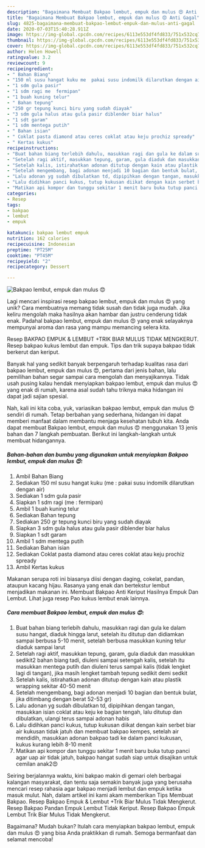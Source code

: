 ```yaml
---
description: "Bagaimana Membuat Bakpao lembut, empuk dan mulus 😍 Anti Gagal"
title: "Bagaimana Membuat Bakpao lembut, empuk dan mulus 😍 Anti Gagal"
slug: 4825-bagaimana-membuat-bakpao-lembut-empuk-dan-mulus-anti-gagal
date: 2020-07-03T15:40:28.911Z
image: https://img-global.cpcdn.com/recipes/6113e553df4fd833/751x532cq70/bakpao-lembut-empuk-dan-mulus-😍-foto-resep-utama.jpg
thumbnail: https://img-global.cpcdn.com/recipes/6113e553df4fd833/751x532cq70/bakpao-lembut-empuk-dan-mulus-😍-foto-resep-utama.jpg
cover: https://img-global.cpcdn.com/recipes/6113e553df4fd833/751x532cq70/bakpao-lembut-empuk-dan-mulus-😍-foto-resep-utama.jpg
author: Helen Howell
ratingvalue: 3.2
reviewcount: 9
recipeingredient:
- " Bahan Biang"
- "150 ml susu hangat kuku me  pakai susu indomilk dilarutkan dengan air"
- "1 sdm gula pasir"
- "1 sdm ragi me  fermipan"
- "1 buah kuning telur"
- " Bahan tepung"
- "250 gr tepung kunci biru yang sudah diayak"
- "3 sdm gula halus atau gula pasir diblender biar halus"
- "1 sdt garam"
- "1 sdm mentega putih"
- " Bahan isian"
- " Coklat pasta diamond atau ceres coklat atau keju prochiz spready"
- " Kertas kukus"
recipeinstructions:
- "Buat bahan biang terlebih dahulu, masukkan ragi dan gula ke dalam susu hangat, diaduk hingga larut, setelah itu ditutup dan didiamkan sampai berbusa 5-10 menit, setelah berbusa masukkan kuning telur diaduk sampai larut"
- "Setelah ragi aktif, masukkan tepung, garam, gula diaduk dan masukkan sedikit2 bahan biang tadi, diuleni sampai setengah kalis, setelah itu masukkan mentega putih dan diuleni terus sampai kalis (tidak lengket lagi di tangan), jika masih lengket tambah tepung sedikit demi sedkit"
- "Setelah kalis, istirahatkan adonan ditutup dengan kain atau plastik wrapping sekitar 40-50 menit"
- "Setelah mengembang, bagi adonan menjadi 10 bagian dan bentuk bulat, jika ditimbang dengan berat 52-53 gr)"
- "Lalu adonan yg sudah dibulatkan td, dipipihkan dengan tangan, masukkan isian coklat atau keju ke bagian tengah, lalu ditutup dan dibulatkan, ulangi terus sampai adonan habis"
- "Lalu didihkan panci kukus, tutup kukusan diikat dengan kain serbet biar air kukusan tidak jatuh dan membuat bakpao kempes, setelah air mendidih, masukkan adonan bakpao tadi ke dalam panci kukusan, kukus kurang lebih 8-10 menit"
- "Matikan api kompor dan tunggu sekitar 1 menit baru buka tutup panci agar uap air tidak jatuh, bakpao hangat sudah siap untuk disajikan untuk cemilan anak2😍"
categories:
- Resep
tags:
- bakpao
- lembut
- empuk

katakunci: bakpao lembut empuk 
nutrition: 162 calories
recipecuisine: Indonesian
preptime: "PT25M"
cooktime: "PT45M"
recipeyield: "2"
recipecategory: Dessert

---
```



![Bakpao lembut, empuk dan mulus 😍](https://img-global.cpcdn.com/recipes/6113e553df4fd833/751x532cq70/bakpao-lembut-empuk-dan-mulus-😍-foto-resep-utama.jpg)

Lagi mencari inspirasi resep bakpao lembut, empuk dan mulus 😍 yang unik? Cara membuatnya memang tidak susah dan tidak juga mudah. Jika keliru mengolah maka hasilnya akan hambar dan justru cenderung tidak enak. Padahal bakpao lembut, empuk dan mulus 😍 yang enak selayaknya mempunyai aroma dan rasa yang mampu memancing selera kita.

Resep BAKPAO EMPUK &amp; LEMBUT +TRIK BIAR MULUS TIDAK MENGKERUT. Resep bakpao kukus lembut dan empuk. Tips dan trik supaya bakpao tidak berkerut dan keriput.

Banyak hal yang sedikit banyak berpengaruh terhadap kualitas rasa dari bakpao lembut, empuk dan mulus 😍, pertama dari jenis bahan, lalu pemilihan bahan segar sampai cara mengolah dan menyajikannya. Tidak usah pusing kalau hendak menyiapkan bakpao lembut, empuk dan mulus 😍 yang enak di rumah, karena asal sudah tahu triknya maka hidangan ini dapat jadi sajian spesial.


Nah, kali ini kita coba, yuk, variasikan bakpao lembut, empuk dan mulus 😍 sendiri di rumah. Tetap berbahan yang sederhana, hidangan ini dapat memberi manfaat dalam membantu menjaga kesehatan tubuh kita. Anda dapat membuat Bakpao lembut, empuk dan mulus 😍 menggunakan 13 jenis bahan dan 7 langkah pembuatan. Berikut ini langkah-langkah untuk membuat hidangannya.

<!--inarticleads1-->

##### Bahan-bahan dan bumbu yang digunakan untuk menyiapkan Bakpao lembut, empuk dan mulus 😍:

1. Ambil  Bahan Biang
1. Sediakan 150 ml susu hangat kuku (me : pakai susu indomilk dilarutkan dengan air)
1. Sediakan 1 sdm gula pasir
1. Siapkan 1 sdm ragi (me : fermipan)
1. Ambil 1 buah kuning telur
1. Sediakan  Bahan tepung
1. Sediakan 250 gr tepung kunci biru yang sudah diayak
1. Siapkan 3 sdm gula halus atau gula pasir diblender biar halus
1. Siapkan 1 sdt garam
1. Ambil 1 sdm mentega putih
1. Sediakan  Bahan isian
1. Sediakan  Coklat pasta diamond atau ceres coklat atau keju prochiz spready
1. Ambil  Kertas kukus


Makanan serupa roti ini biasanya diisi dengan daging, cokelat, pandan, ataupun kacang hijau. Rasanya yang enak dan bertekstur lembut menjadikan makanan ini. Membuat Bakpao Anti Keriput Hasilnya Empuk Dan Lembut. Lihat juga resep Pao kukus lembut enak lainnya. 

<!--inarticleads2-->

##### Cara membuat Bakpao lembut, empuk dan mulus 😍:

1. Buat bahan biang terlebih dahulu, masukkan ragi dan gula ke dalam susu hangat, diaduk hingga larut, setelah itu ditutup dan didiamkan sampai berbusa 5-10 menit, setelah berbusa masukkan kuning telur diaduk sampai larut
1. Setelah ragi aktif, masukkan tepung, garam, gula diaduk dan masukkan sedikit2 bahan biang tadi, diuleni sampai setengah kalis, setelah itu masukkan mentega putih dan diuleni terus sampai kalis (tidak lengket lagi di tangan), jika masih lengket tambah tepung sedikit demi sedkit
1. Setelah kalis, istirahatkan adonan ditutup dengan kain atau plastik wrapping sekitar 40-50 menit
1. Setelah mengembang, bagi adonan menjadi 10 bagian dan bentuk bulat, jika ditimbang dengan berat 52-53 gr)
1. Lalu adonan yg sudah dibulatkan td, dipipihkan dengan tangan, masukkan isian coklat atau keju ke bagian tengah, lalu ditutup dan dibulatkan, ulangi terus sampai adonan habis
1. Lalu didihkan panci kukus, tutup kukusan diikat dengan kain serbet biar air kukusan tidak jatuh dan membuat bakpao kempes, setelah air mendidih, masukkan adonan bakpao tadi ke dalam panci kukusan, kukus kurang lebih 8-10 menit
1. Matikan api kompor dan tunggu sekitar 1 menit baru buka tutup panci agar uap air tidak jatuh, bakpao hangat sudah siap untuk disajikan untuk cemilan anak2😍


Seiring berjalannya waktu, kini bakpao makin di gemari oleh berbagai kalangan masyarakat, dan tentu saja semakin banyak juga yang berusaha mencari resep rahasia agar bakpao menjadi lembut dan empuk ketika masuk mulut. Nah, dalam artikel ini kami akam memberikan Tips Membuat Bakpao. Resep Bakpao Empuk &amp; Lembut +Trik Biar Mulus Tidak Mengkerut. Resep Bakpao Pandan Empuk Lembut Tidak Keriput. Resep Bakpao Empuk Lembut Trik Biar Mulus Tidak Mengkerut. 

Bagaimana? Mudah bukan? Itulah cara menyiapkan bakpao lembut, empuk dan mulus 😍 yang bisa Anda praktikkan di rumah. Semoga bermanfaat dan selamat mencoba!
